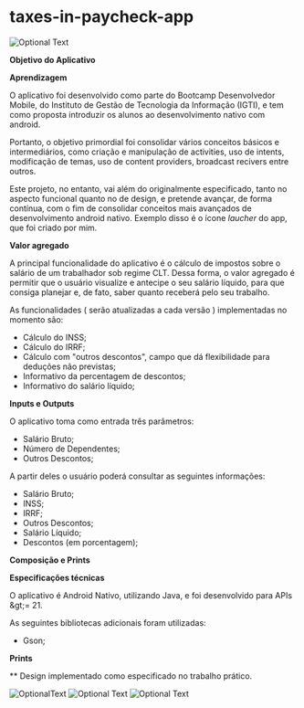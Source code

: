 # **taxes-in-paycheck-app**

![Optional Text](../master/readme/app-logo.png)

**Objetivo do Aplicativo**

**Aprendizagem**

O aplicativo foi desenvolvido como parte do Bootcamp Desenvolvedor Mobile, do Instituto de Gestão de Tecnologia da Informação (IGTI), e tem como proposta introduzir os alunos ao desenvolvimento nativo com android.

Portanto, o objetivo primordial foi consolidar vários conceitos básicos e intermediários, como criação e manipulação de activities, uso de intents, modificação de temas, uso de content providers, broadcast recivers entre outros.

Este projeto, no entanto, vai além do originalmente especificado, tanto no aspecto funcional quanto no de design, e pretende avançar, de forma contínua, com o fim de consolidar conceitos mais avançados de desenvolvimento android nativo. Exemplo disso é o ícone _laucher_ do app, que foi criado por mim.

**Valor agregado**

A principal funcionalidade do aplicativo é o cálculo de impostos sobre o salário de um trabalhador sob regime CLT. Dessa forma, o valor agregado é permitir que o usuário visualize e antecipe o seu salário líquido, para que consiga planejar e, de fato, saber quanto receberá pelo seu trabalho.

As funcionalidades ( serão atualizadas a cada versão ) implementadas no momento são:

- Cálculo do INSS;
- Cálculo do IRRF;
- Cálculo com &quot;outros descontos&quot;, campo que dá flexibilidade para deduções não previstas;
- Informativo da percentagem de descontos;
- Informativo do salário líquido;

**Inputs e Outputs**

O aplicativo toma como entrada três parâmetros:

- Salário Bruto;
- Número de Dependentes;
- Outros Descontos;

A partir deles o usuário poderá consultar as seguintes informações:

- Salário Bruto;
- INSS;
- IRRF;
- Outros Descontos;
- Salário Líquido;
- Descontos (em porcentagem);

**Composição e Prints**

**Especificações técnicas**

O aplicativo é Android Nativo, utilizando Java, e foi desenvolvido para APIs \&gt;= 21.

As seguintes bibliotecas adicionais foram utilizadas:

- Gson;

**Prints**

\*\* Design implementado como especificado no trabalho prático.

![OptionalText](../master/readme/print1.jpeg) ![Optional Text](../master/readme/print2.jpeg) ![Optional Text](../master/readme/print3.jpeg)